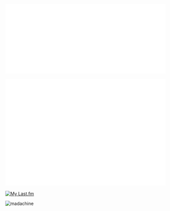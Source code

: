 ![](/general.svg)

![](/metrics.plugin.anilist.svg)

[![My Last.fm](https://lastfm-recently-played.vercel.app/api?user=madachine&count=1)](https://www.last.fm/user/madachine)

![madachine](https://count.getloli.com/get/@madachine?theme=rule34)
